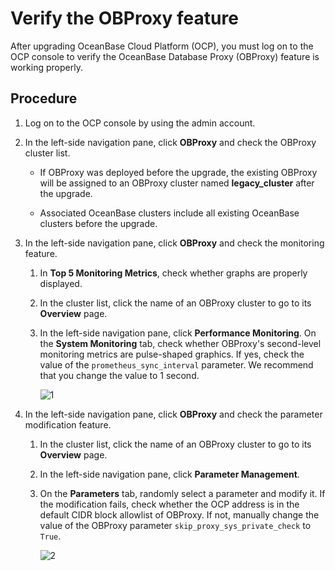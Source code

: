 # Verify the OBProxy feature

After upgrading OceanBase Cloud Platform (OCP), you must log on to the OCP console to verify the OceanBase Database Proxy (OBProxy) feature is working properly.

## Procedure

1. Log on to the OCP console by using the admin account.

2. In the left-side navigation pane, click **OBProxy** and check the OBProxy cluster list.

   * If OBProxy was deployed before the upgrade, the existing OBProxy will be assigned to an OBProxy cluster named **legacy_cluster** after the upgrade.

   * Associated OceanBase clusters include all existing OceanBase clusters before the upgrade.

3. In the left-side navigation pane, click **OBProxy** and check the monitoring feature.

   1. In **Top 5 Monitoring Metrics**, check whether graphs are properly displayed.

   2. In the cluster list, click the name of an OBProxy cluster to go to its **Overview** page.

   3. In the left-side navigation pane, click **Performance Monitoring**. On the **System Monitoring** tab, check whether OBProxy's second-level monitoring metrics are pulse-shaped graphics. If yes, check the value of the `prometheus_sync_interval` parameter. We recommend that you change the value to 1 second.

      ![1](https://obbusiness-private.oss-cn-shanghai.aliyuncs.com/doc/img/ocp/420/420-en/%E7%B3%BB%E7%BB%9F%E7%9B%91%E6%8E%A7.png)

4. In the left-side navigation pane, click **OBProxy** and check the parameter modification feature.

   1. In the cluster list, click the name of an OBProxy cluster to go to its **Overview** page.

   2. In the left-side navigation pane, click **Parameter Management**.

   3. On the **Parameters** tab, randomly select a parameter and modify it. If the modification fails, check whether the OCP address is in the default CIDR block allowlist of OBProxy. If not, manually change the value of the OBProxy parameter `skip_proxy_sys_private_check` to `True`.

      ![2](https://obbusiness-private.oss-cn-shanghai.aliyuncs.com/doc/img/ocp/420/420-en/%E5%8F%82%E6%95%B0%E7%AE%A1%E7%90%86.png)
